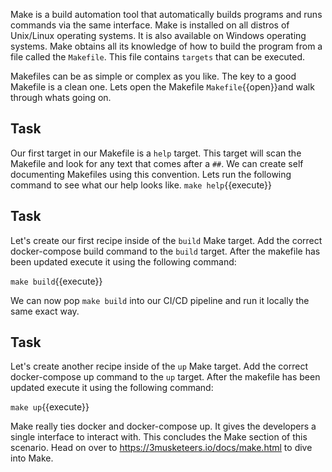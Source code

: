 Make is a build automation tool that automatically builds programs and runs commands via the same interface. Make is installed on all distros of Unix/Linux operating systems. It is also available on Windows operating systems. Make obtains all its knowledge of how to build the program from a file called the ```Makefile```. This file contains ```targets``` that can be executed.

Makefiles can be as simple or complex as you like. The key to a good Makefile is a clean one. Lets open the Makefile `Makefile`{{open}}and walk through whats going on. 

## Task
Our first target in our Makefile is a ```help``` target. This target will scan the Makefile and look for any text that comes after a ```##```. We can create self documenting Makefiles using this convention. Lets run the following command to see what our help looks like.
`make help`{{execute}}

## Task
Let's create our first recipe inside of the `build` Make target. Add the correct docker-compose build command to the `build` target. After the makefile has been updated execute it using the following command:

`make build`{{execute}}

We can now pop ```make build``` into our CI/CD pipeline and run it locally the same exact way. 

## Task
Let's create another recipe inside of the `up` Make target. Add the correct docker-compose up command to the `up` target. After the makefile has been updated execute it using the following command:


`make up`{{execute}}

Make really ties docker and docker-compose up. It gives the developers a single interface to interact with. 
This concludes the Make section of this scenario. Head on over to https://3musketeers.io/docs/make.html to dive into Make.  